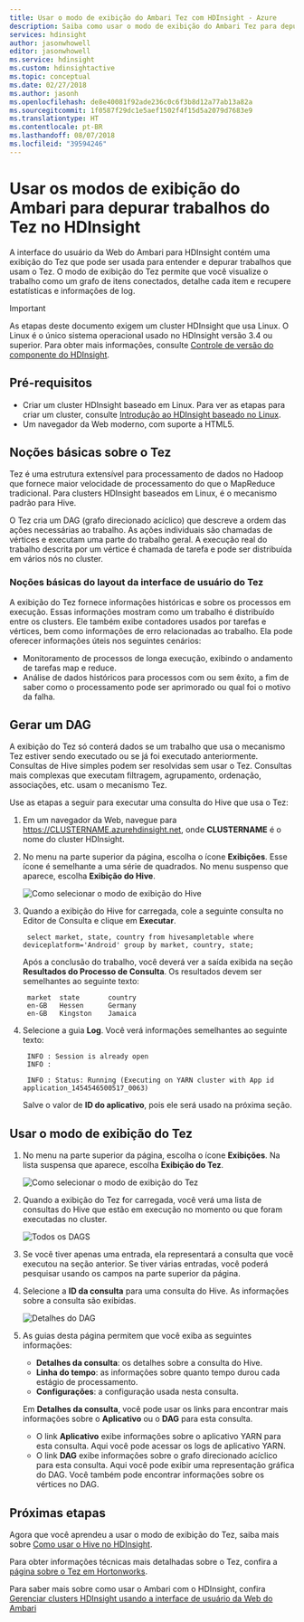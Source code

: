 ```yaml
---
title: Usar o modo de exibição do Ambari Tez com HDInsight - Azure
description: Saiba como usar o modo de exibição do Ambari Tez para depurar trabalhos do Tez no HDInsight.
services: hdinsight
author: jasonwhowell
editor: jasonwhowell
ms.service: hdinsight
ms.custom: hdinsightactive
ms.topic: conceptual
ms.date: 02/27/2018
ms.author: jasonh
ms.openlocfilehash: de8e40081f92ade236c0c6f3b8d12a77ab13a82a
ms.sourcegitcommit: 1f0587f29dc1e5aef1502f4f15d5a2079d7683e9
ms.translationtype: HT
ms.contentlocale: pt-BR
ms.lasthandoff: 08/07/2018
ms.locfileid: "39594246"
---
```

# <a name="use-ambari-views-to-debug-tez-jobs-on-hdinsight"></a>Usar os modos de exibição do Ambari para depurar trabalhos do Tez no HDInsight

A interface do usuário da Web do Ambari para HDInsight contém uma exibição do Tez que pode ser usada para entender e depurar trabalhos que usam o Tez. O modo de exibição do Tez permite que você visualize o trabalho como um grafo de itens conectados, detalhe cada item e recupere estatísticas e informações de log.

> [!IMPORTANT]
> As etapas deste documento exigem um cluster HDInsight que usa Linux. O Linux é o único sistema operacional usado no HDInsight versão 3.4 ou superior. Para obter mais informações, consulte [Controle de versão do componente do HDInsight](hdinsight-component-versioning.md#hdinsight-windows-retirement).

## <a name="prerequisites"></a>Pré-requisitos

* Criar um cluster HDInsight baseado em Linux. Para ver as etapas para criar um cluster, consulte [Introdução ao HDInsight baseado no Linux](hadoop/apache-hadoop-linux-tutorial-get-started.md).
* Um navegador da Web moderno, com suporte a HTML5.

## <a name="understanding-tez"></a>Noções básicas sobre o Tez

Tez é uma estrutura extensível para processamento de dados no Hadoop que fornece maior velocidade de processamento do que o MapReduce tradicional. Para clusters HDInsight baseados em Linux, é o mecanismo padrão para Hive.

O Tez cria um DAG (grafo direcionado acíclico) que descreve a ordem das ações necessárias ao trabalho. As ações individuais são chamadas de vértices e executam uma parte do trabalho geral. A execução real do trabalho descrita por um vértice é chamada de tarefa e pode ser distribuída em vários nós no cluster.

### <a name="understanding-the-tez-view"></a>Noções básicas do layout da interface de usuário do Tez

A exibição do Tez fornece informações históricas e sobre os processos em execução. Essas informações mostram como um trabalho é distribuído entre os clusters. Ele também exibe contadores usados por tarefas e vértices, bem como informações de erro relacionadas ao trabalho. Ela pode oferecer informações úteis nos seguintes cenários:

* Monitoramento de processos de longa execução, exibindo o andamento de tarefas map e reduce.
* Análise de dados históricos para processos com ou sem êxito, a fim de saber como o processamento pode ser aprimorado ou qual foi o motivo da falha.

## <a name="generate-a-dag"></a>Gerar um DAG

A exibição do Tez só conterá dados se um trabalho que usa o mecanismo Tez estiver sendo executado ou se já foi executado anteriormente. Consultas de Hive simples podem ser resolvidas sem usar o Tez. Consultas mais complexas que executam filtragem, agrupamento, ordenação, associações, etc. usam o mecanismo Tez.

Use as etapas a seguir para executar uma consulta do Hive que usa o Tez:

1. Em um navegador da Web, navegue para https://CLUSTERNAME.azurehdinsight.net, onde **CLUSTERNAME** é o nome do cluster HDInsight.

2. No menu na parte superior da página, escolha o ícone **Exibições**. Esse ícone é semelhante a uma série de quadrados. No menu suspenso que aparece, escolha **Exibição do Hive**.

    ![Como selecionar o modo de exibição do Hive](./media/hdinsight-debug-ambari-tez-view/selecthive.png)

3. Quando a exibição do Hive for carregada, cole a seguinte consulta no Editor de Consulta e clique em **Executar**.

        select market, state, country from hivesampletable where deviceplatform='Android' group by market, country, state;

    Após a conclusão do trabalho, você deverá ver a saída exibida na seção **Resultados do Processo de Consulta**. Os resultados devem ser semelhantes ao seguinte texto:

        market  state       country
        en-GB   Hessen      Germany
        en-GB   Kingston    Jamaica

4. Selecione a guia **Log**. Você verá informações semelhantes ao seguinte texto:

        INFO : Session is already open
        INFO :

        INFO : Status: Running (Executing on YARN cluster with App id application_1454546500517_0063)

    Salve o valor de **ID do aplicativo**, pois ele será usado na próxima seção.

## <a name="use-the-tez-view"></a>Usar o modo de exibição do Tez

1. No menu na parte superior da página, escolha o ícone **Exibições**. Na lista suspensa que aparece, escolha **Exibição do Tez**.

    ![Como selecionar o modo de exibição do Tez](./media/hdinsight-debug-ambari-tez-view/selecttez.png)

2. Quando a exibição do Tez for carregada, você verá uma lista de consultas do Hive que estão em execução no momento ou que foram executadas no cluster.

    ![Todos os DAGS](./media/hdinsight-debug-ambari-tez-view/tez-view-home.png)

3. Se você tiver apenas uma entrada, ela representará a consulta que você executou na seção anterior. Se tiver várias entradas, você poderá pesquisar usando os campos na parte superior da página.

4. Selecione a **ID da consulta** para uma consulta do Hive. As informações sobre a consulta são exibidas.

    ![Detalhes do DAG](./media/hdinsight-debug-ambari-tez-view/query-details.png)

5. As guias desta página permitem que você exiba as seguintes informações:

    * **Detalhes da consulta**: os detalhes sobre a consulta do Hive.
    * **Linha do tempo**: as informações sobre quanto tempo durou cada estágio de processamento.
    * **Configurações**: a configuração usada nesta consulta.

    Em __Detalhes da consulta__, você pode usar os links para encontrar mais informações sobre o __Aplicativo__ ou o __DAG__ para esta consulta.
    
    * O link __Aplicativo__ exibe informações sobre o aplicativo YARN para esta consulta. Aqui você pode acessar os logs de aplicativo YARN.
    * O link __DAG__ exibe informações sobre o grafo direcionado acíclico para esta consulta. Aqui você pode exibir uma representação gráfica do DAG. Você também pode encontrar informações sobre os vértices no DAG.

## <a name="next-steps"></a>Próximas etapas

Agora que você aprendeu a usar o modo de exibição do Tez, saiba mais sobre [Como usar o Hive no HDInsight](hadoop/hdinsight-use-hive.md).

Para obter informações técnicas mais detalhadas sobre o Tez, confira a [página sobre o Tez em Hortonworks](http://hortonworks.com/hadoop/tez/).

Para saber mais sobre como usar o Ambari com o HDInsight, confira [Gerenciar clusters HDInsight usando a interface de usuário da Web do Ambari](hdinsight-hadoop-manage-ambari.md)
